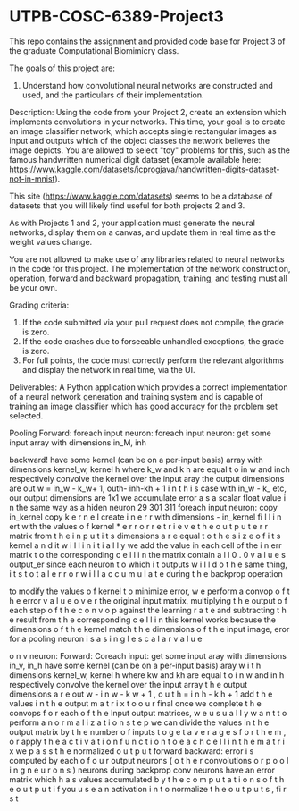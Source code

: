 # UTPB-COSC-6389-Project3
This repo contains the assignment and provided code base for Project 3 of the graduate Computational Biomimicry class.

The goals of this project are:
1) Understand how convolutional neural networks are constructed and used, and the particulars of their implementation.

Description:
Using the code from your Project 2, create an extension which implements convolutions in your networks.  This time, your goal is to create an image classifier network, which accepts single rectangular images as input and outputs which of the object classes the network believes the image depicts.  You are allowed to select "toy" problems for this, such as the famous handwritten numerical digit dataset (example available here: https://www.kaggle.com/datasets/jcprogjava/handwritten-digits-dataset-not-in-mnist).

This site (https://www.kaggle.com/datasets) seems to be a database of datasets that you will likely find useful for both projects 2 and 3.

As with Projects 1 and 2, your application must generate the neural networks, display them on a canvas, and update them in real time as the weight values change.

You are not allowed to make use of any libraries related to neural networks in the code for this project.  The implementation of the network construction, operation, forward and backward propagation, training, and testing must all be your own.

Grading criteria:
1) If the code submitted via your pull request does not compile, the grade is zero.
2) If the code crashes due to forseeable unhandled exceptions, the grade is zero.
3) For full points, the code must correctly perform the relevant algorithms and display the network in real time, via the UI.

Deliverables:
A Python application which provides a correct implementation of a neural network generation and training system and is capable of training an image classifier which has good accuracy for the problem set selected.

Pooling
Forward:
foreach input neuron:
foreach input neuron:
get some input array with dimensions
in_M, inh


backward!
have some kernel (can be on a per-input basis) array with dimensions
kernel_w, kernel h where k_w and k h are equal t o in w and inch respectively
convolve the kernel over the input aray
the output dimensions are
out w = in_w - k_w+ 1,
outh- inh-kh + 1
i n t h i s case with in_w - k_ etc, our output dimensions are 1x1
we accumulate error a s a scalar float value i n the same way as a hiden neuron
29
301
311
foreach input neuron:
copy in_kernel
copy k e r n e l
create i n e r r with dimensions - in_kernel
fi l l i n ert with the values o f kernel * e r r o r
r e t r i e v e t h e o u t p u t e r r matrix from t h e i n p u t
i t s dimensions a r e equal t o t h e s i z e o f i t s kernel a n d it w i l l i n i t i a l l y we add the value in each cell of the i n err matrix t o the corresponding c e l l i n the matrix
contain a l l 0 . 0 v a l u e s
output_er
since each neuron t o which i t outputs w i l l d o t h e same thing, i t s t o t a l e r r o r w i l l a c c u m u l a t e
during t h e backprop operation

to modify the values o f kernel t o minimize error, w e perform a convop o f t h e error v a l u e o v e r
the original input matrix, multiplying t h e output o f each step o f t h e c o n v o p against the
learning r a t e and subtracting t h e result from t h e corresponding c e l l i n this kernel
works because the dimensions o f t h e kernel match t h e dimensions o f t h e input image, eror for a pooling neuron i s a s i n g l e s c a l a r v a l u e

 o n v neuron:
Forward:
Coreach input:
get some input aray with dimensions
in_v, in_h
have some kernel (can be on a per-input basis) aray w i t h dimensions
kernel_w, kernel h where kw and kh are equal t o i n w and in h respectively
convolve the kernel over the input array
t h e output dimensions a r e
out w - i n w - k w + 1 ,
o u t h = i n h - k h + 1
add t h e values i n t h e output m a t r i x t o o u r final once we complete t h e convops f o r each o f t h e Input output
matrices, w e u s u a l l y w a n t t o perform a
n o r m a l i z a t i o n s t e p
we can divide the values in t h e output matrix by t h e number o f inputs t o g e t a v e r a g e s f o r t h e m , o r
apply t h e a c t i v a t i o n f u n c t i o n t o e a c h c e l l i n t h e m a t r i x
we p a s s t h e normalized o u t p u t forward
backward:
error i s computed by each o f o u r output neurons ( o t h e r convolutions o r p o o l i n g n e u r o n s )
neurons during backprop
conv neurons have an error matrix which h a s values accumulated b y t h e c o m p u t a t i o n s o f t h e o u t p u t
i f you u s e a n activation i n t o normalize t h e o u t p u t s , fi r s t